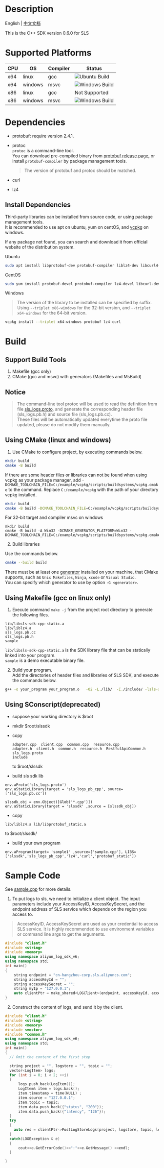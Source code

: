 # Description

English | [中文文档](README_zh.md)  

This is the C++ SDK version 0.6.0 for SLS  

# Supported Platforms
| CPU  | OS    | Compiler | Status|
|--------|---------|-------|-----|
| x64 | linux   | gcc |![Ubuntu Build](https://github.com/crimson-gao/aliyun-log-cpp-sdk/actions/workflows/ubuntu-build.yml/badge.svg) |   |
| x64 | windows | msvc | ![Windows Build](https://github.com/crimson-gao/aliyun-log-cpp-sdk/actions/workflows/windows-build.yml/badge.svg)|
| x86    | linux   | gcc | Not Supported |
| x86    | windows | msvc | ![Windows Build](https://github.com/crimson-gao/aliyun-log-cpp-sdk/actions/workflows/windows-build.yml/badge.svg) |  



# Dependencies

- protobuf: require version 2.4.1.

- protoc  
  `protoc` is a command-line tool.   
  You can download pre-compiled binary from [protobuf release page](https://github.com/protocolbuffers/protobuf/releases), or install `protobuf-compiler` by package management tools.  
    > The version of protobuf and protoc should be matched.   

- curl

- lz4

## Install Dependencies
Third-party libraries can be installed from source code, or using package management tools.   
It is recommended to use apt on ubuntu, yum on centOS, 
and [vcpkg](https://github.com/microsoft/vcpkg) on windows.  

If any package not found, you can search and download it from official website of the distribution system. 

Ubuntu      

```bash
sudo apt install libprotobuf-dev protobuf-compiler liblz4-dev libcurl4-openssl-dev cmake
```

CentOS  

```bash  
sudo yum install protobuf-devel protobuf-compiler lz4-devel libcurl-devel cmake
```


Windows   

>The version of the library to be installed can be specified by suffix. Using `--triplet x86-windows` for the 32-bit version, and `--triplet x64-windows` for the 64-bit version.  
```bash
vcpkg install --triplet x64-windows protobuf lz4 curl
```



# Build
## Support Build Tools
1. Makefile (gcc only)
2. CMake (gcc and msvc) with generators (Makefiles and MsBuild)
## Notice
> The command-line tool protoc will be used to read the definition from file [sls_logs.proto](sls_logs.proto), and generate the corresponding header file (sls_logs.pb.h) and source file (sls_logs.pb.cc).   
These files will be automatically updated everytime the proto file updated, please do not modify them manually.

## Using CMake (linux and windows)
1. Use CMake to configure project, by executing commands below.  


```bash  
mkdir build
cmake -B build
```

If there are some header files or libraries can not be found when using
vcpkg as your package manager, add `-DCMAKE_TOOLCHAIN_FILE=C:/example/vcpkg/scripts/buildsystems/vcpkg.cmake` to the command. Replace `C:/example/vcpkg` with the path of your directory vcpkg installed. 

```bash
mkdir build
cmake -B build -DCMAKE_TOOLCHAIN_FILE=C:/example/vcpkg/scripts/buildsystems/vcpkg.cmake
```

For 32-bit target and compiler msvc on windows    
```
mkdir build
cmake -B build -A Win32 -DCMAKE_GENERATOR_PLATFORM=Win32 -DCMAKE_TOOLCHAIN_FILE=C:/example/vcpkg/scripts/buildsystems/vcpkg.cmake
```

2. Build libraries  

Use the commands below.

```bash  
cmake --build build
```

There must be at least one [generator](https://cmake.org/cmake/help/latest/manual/cmake-generators.7.html) installed on your machine, that CMake supports, such as `Unix Makefiles`, `Ninja`, `xcode` or `Visual Studio`.  
You can specify which generator to use by option `-G <generator>`.  

## Using Makefile (gcc on linux only)

1. Execute command `make -j` from the project root directory to generate the following files.   

```
lib/libsls-sdk-cpp-static.a 
lib/liblz4.a 
sls_logs.pb.cc
sls_logs.pb.h
sample
```
`lib/libsls-sdk-cpp-static.a` is the SDK library file that can be statically linked into your program.  
`sample` is a demo executable binary file.

2. Build your program.   
Add the directories of header files and libraries of SLS SDK, and execute the commands below.  

```bash
g++ -o your_program your_program.o   -O2 -L./lib/  -I./include/ -lsls-sdk-cpp-static -llz4 -lcurl -lprotobuf 
```
 
## Using SConscript(deprecated)

+ suppose your working directory is $root

+ mkdir $root/slssdk

+ copy 
    ```
    adapter.cpp  client.cpp  common.cpp  resource.cpp  
    adapter.h  client.h  common.h  resource.h  RestfulApiCommon.h 
    sls_logs.proto  
    include
    ```
    to $root/slssdk

+ build sls sdk lib 

```
env.aProto('sls_logs.proto')
env.aStaticLibrary(target = 'sls_logs_pb_cpp', source=['sls_logs.pb.cc'])

slssdk_obj = env.Object([Glob('*.cpp')])
env.aStaticLibrary(target = 'slssdk' ,source = [slssdk_obj])
```

+ copy 
```
lib/liblz4.a lib/libprotobuf_static.a
```
to $root/slssdk/

+  build your own program

```
env.aProgram(target= 'sample1' ,source=['sample.cpp'], LIBS=['slssdk','sls_logs_pb_cpp','lz4','curl','protobuf_static'])
```

# Sample Code
See [sample.cpp](example/sample.cpp) for more details.  

1. To put logs to sls, we need to initialize a client object. The input parameters include your AccessKeyID, AccessKeySecret, and the endpoint address of SLS service which depends on the region you access to.
> AccessKeyID, AccessKeySecret are used as your credential to access SLS service. It is highly recommended to use environment variables or command line args to get the arguments. 

```cpp
#include "client.h"
#include <string>
#include <memory>
using namespace aliyun_log_sdk_v6;
using namespace std;
int main()
{
    string endpoint = "cn-hangzhou-corp.sls.aliyuncs.com";
    string accessKeyId = "";
    string accessKeySecret = "";
    string myIp = "127.0.0.1";
    auto clientPtr = make_shared<LOGClient>(endpoint, accessKeyId, accessKeySecret, LOG_REQUEST_TIMEOUT, myIp, false); 
}
```

2. Construct the content of logs, and send it by the client.
```cpp
#include "client.h"
#include <string>
#include <memory>
#include <vector>
#include "common.h"
using namespace aliyun_log_sdk_v6;
using namespace std;
int main() 
{
  // Omit the content of the first step

  string project = "", logstore = "", topic = "";
  vector<LogItem> logs;
  for (int i = 0; i < 2; ++i)
  {
      logs.push_back(LogItem());
      LogItem& item = logs.back();
      item.timestamp = time(NULL) ;
      item.source = "127.0.0.1";
      item.topic = topic;
      item.data.push_back({"status", "200"});
      item.data.push_back({"latency", "126"});
  }
  try
  {
    auto res = clientPtr->PostLogStoreLogs(project, logstore, topic, logs);
  } 
  catch(LOGException & e)
  {
      cout<<e.GetErrorCode()<<":"<<e.GetMessage() <<endl;
  }

}

```

